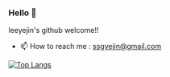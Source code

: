 ### Hello 👋


leeyejin's github welcome!!

- 📫 How to reach me : ssgyejin@gmail.com

[![Top Langs](https://github-readme-stats.vercel.app/api/top-langs/?username=leeyejin1231&layout=compact&langs_count=8)](https://github.com/anuraghazra/github-readme-stats)





